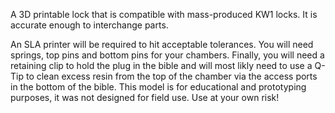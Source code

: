 A 3D printable lock that is compatible with mass-produced KW1 locks. It is accurate enough to interchange parts.

An SLA printer will be required to hit acceptable tolerances. You will need springs, top pins and bottom pins for your chambers. Finally, you will need a retaining clip to hold the plug in the bible and will most likly need to use a Q-Tip to clean excess resin from the top of the chamber via the access ports in the bottom of the bible. This model is for educational and prototyping purposes, it was not designed for field use. Use at your own risk!
